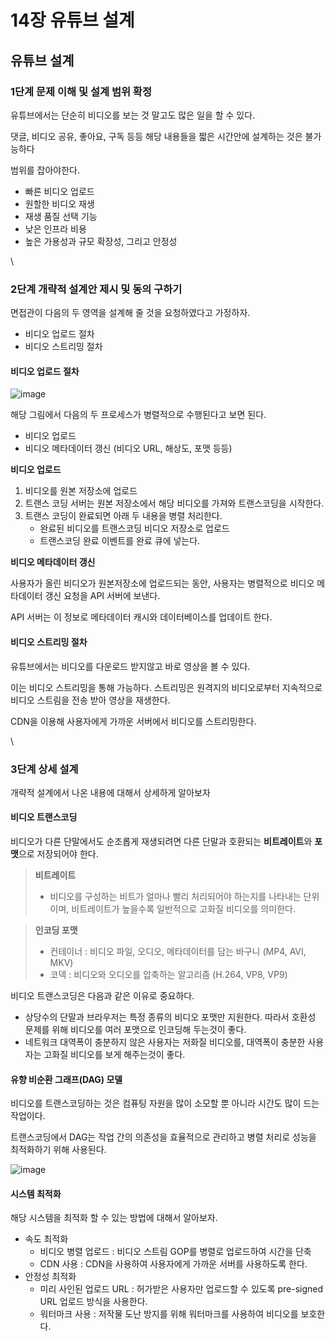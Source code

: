 # 14장 유튜브 설계

## 유튜브 설계

### 1단계 문제 이해 및 설계 범위 확정

유튜브에서는 단순히 비디오를 보는 것 말고도 많은 일을 할 수 있다.

댓글, 비디오 공유, 좋아요, 구독 등등 해당 내용들을 짧은 시간안에 설계하는 것은 불가능하다

범위를 잡아야한다.

* 빠른 비디오 업로드
* 원할한 비디오 재생
* 재생 품질 선택 기능
* 낮은 인프라 비용
* 높은 가용성과 규모 확장성, 그리고 안정성

\


### 2단계 개략적 설계안 제시 및 동의 구하기

면접관이 다음의 두 영역을 설계해 줄 것을 요청하였다고 가정하자.

* 비디오 업로드 절차
* 비디오 스트리밍 절차

#### 비디오 업로드 절차

![image](https://github.com/user-attachments/assets/e8643888-8705-44eb-9f5b-fd5e77955678)

해당 그림에서 다음의 두 프로세스가 병렬적으로 수행된다고 보면 된다.

* 비디오 업로드
* 비디오 메타데이터 갱신 (비디오 URL, 해상도, 포맷 등등)

**비디오 업로드**

1. 비디오를 원본 저장소에 업로드
2. 트랜스 코딩 서버는 원본 저장소에서 해당 비디오를 가져와 트랜스코딩을 시작한다.
3. 트랜스 코딩이 완료되면 아래 두 내용을 병렬 처리한다.
   * 완료된 비디오를 트랜스코딩 비디오 저장소로 업로드
   * 트랜스코딩 완료 이벤트를 완료 큐에 넣는다.

**비디오 메타데이터 갱신**

사용자가 올린 비디오가 원본저장소에 업로드되는 동안, 사용자는 병렬적으로 비디오 메타데이터 갱신 요청을 API 서버에 보낸다.

API 서버는 이 정보로 메타데이터 캐시와 데이터베이스를 업데이트 한다.

#### 비디오 스트리밍 절차

유튜브에서는 비디오를 다운로드 받지않고 바로 영상을 볼 수 있다.

이는 비디오 스트리밍을 통해 가능하다. 스트리밍은 원격지의 비디오로부터 지속적으로 비디오 스트림을 전송 받아 영상을 재생한다.

CDN을 이용해 사용자에게 가까운 서버에서 비디오를 스트리밍한다.

\


### 3단계 상세 설계

개략적 설계에서 나온 내용에 대해서 상세하게 알아보자

#### 비디오 트랜스코딩

비디오가 다른 단말에서도 순조롭게 재생되려면 다른 단말과 호환되는 **비트레이트**와 **포맷**으로 저장되어야 한다.

> **비트레이트**
>
> * 비디오를 구성하는 비트가 얼마나 빨리 처리되어야 하는지를 나타내는 단위이며, 비트레이트가 높을수록 일반적으로 고화질 비디오를 의미한다.

> **인코딩 포맷**
>
> * 컨테이너 : 비디오 파일, 오디오, 메타데이터를 담는 바구니 (MP4, AVI, MKV)
> * 코덱 : 비디오와 오디오를 압축하는 알고리즘 (H.264, VP8, VP9)

비디오 트랜스코딩은 다음과 같은 이유로 중요하다.

* 상당수의 단말과 브라우저는 특정 종류의 비디오 포맷만 지원한다. 따라서 호환성 문제를 위해 비디오를 여러 포맷으로 인코딩해 두는것이 좋다.
* 네트워크 대역폭이 충분하지 않은 사용자는 저화질 비디오를, 대역폭이 충분한 사용자는 고화질 비디오를 보게 해주는것이 좋다.

#### 유향 비순환 그래프(DAG) 모델

비디오를 트랜스코딩하는 것은 컴퓨팅 자원을 많이 소모할 뿐 아니라 시간도 많이 드는 작업이다.

트랜스코딩에서 DAG는 작업 간의 의존성을 효율적으로 관리하고 병렬 처리로 성능을 최적화하기 위해 사용된다.

![image](https://github.com/user-attachments/assets/0e8d6676-f767-47fa-8d35-624a01ed5f17)

#### 시스템 최적화

해당 시스템을 최적화 할 수 있는 방법에 대해서 알아보자.

* 속도 최적화
  * 비디오 병렬 업로드 : 비디오 스트림 GOP를 병렬로 업로드하여 시간을 단축
  * CDN 사용 : CDN을 사용하여 사용자에게 가까운 서버를 사용하도록 한다.
* 안정성 최적화
  * 미리 사인된 업로드 URL : 허가받은 사용자만 업로드할 수 있도록 pre-signed URL 업로드 방식을 사용한다.
  * 워터마크 사용 : 저작물 도난 방지를 위해 워터마크를 사용하여 비디오를 보호한다.
